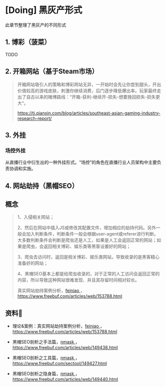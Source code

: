 # [Doing] 黑灰产形式

此章节整理了黑灰产的不同形式



## 1. 博彩（菠菜）

TODO



## 2. 开箱网站（基于Steam市场）

>  开箱网站吸引人的策略和博彩网站无异，一开始时会先让你尝到甜头，开出价值较高的游戏皮肤，刺激你继续消费，后门逐步降低爆出率。玩家最终走出了自古以来的赌博路线：“开箱-获利-继续开-损失-想要挽回损失-损失更大“。
>
> https://ti.qianxin.com/blog/articles/southeast-asian-gaming-industry-research-report/
> 



## 3. 外挂

### 场控外挂

从直播行业中衍生出的一种外挂形式。“场控”的角色在直播行业人员架构中主要负责协调和实施。



## 4. 网站劫持（黑帽SEO）

## 概念

>   1、入侵相关网站； 
>
>   2、然后在网站中插入JS或修改其配置文件，增加相应的劫持代码。另外一般会加入判断条件，判断条件一般会根据user-agent或referer进行判断。大多数判断条件会判断是爬虫还是人工，如果是人工会返回正常的网站；如果是爬虫，会返回相关博彩、娱乐类等黑客设置好的网站； 
>
>   3、爬虫去访问时，返回是相关博彩、娱乐类网站，导致收录的是黑客精心准备好的网站； 
>
>   4、黑帽SEO基本上都是给爬虫收录的，对于正常的人工访问会返回正常的内容，所以导致这种网站很难发现、并且其存留时间相对较长。
>
>   真实网站劫持案例分析，[feiniao ](https://www.freebuf.com/author/feiniao)，https://www.freebuf.com/articles/web/153788.html



## 资料💾

-   理论&案例：真实网站劫持案例分析，[feiniao ](https://www.freebuf.com/author/feiniao)，https://www.freebuf.com/articles/web/153788.html

-   黑帽SEO剖析之手法篇，[nmask ](https://www.freebuf.com/author/nmask)，https://www.freebuf.com/articles/web/149438.html

-   黑帽SEO剖析之工具篇，[nmask ](https://www.freebuf.com/author/nmask)，https://www.freebuf.com/sectool/149427.html

-   黑帽SEO剖析之隐身篇，[nmask ](https://www.freebuf.com/author/nmask)，https://www.freebuf.com/articles/web/149440.html

